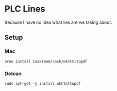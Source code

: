 # PLC Lines

Because I have no idea what lies are we taking about.

## Setup

### Mac
```
brew install Caskroom/cask/wkhtmltopdf
```

### Debian

```
sudo apt-get -y install wkhtmltopdf
```

